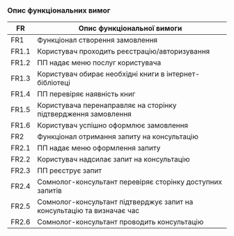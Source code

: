 ### Опис функціональних вимог

| FR    | Опис функціональної вимоги  |
|-------|---------------------------- |
| FR1   | Функціонал створення замовлення |
| FR1.1 | Користувач проходить реєстрацію/авторизування |
| FR1.2 | ПП надає меню послуг користувача |
| FR1.3 | Користувач обирає необхідні книги в інтернет-бібліотеці |
| FR1.4 | ПП перевіряє наявність книг |
| FR1.5 | Користувача перенаправляє на сторінку підтвердження замовлення |
| FR1.6 | Користувач успішно оформлює замовлення |
| FR2   | Функціонал отримання запиту на консультацію |
| FR2.1 | ПП надає меню оформлення запиту |
| FR2.2 | Користувач надсилає запит на консультацію |
| FR2.3 | ПП реєструє запит |
| FR2.4 | Сомнолог-консультант перевіряє сторінку доступних запитів |
| FR2.5 | Сомнолог-консультант підтверджує запит на консультацію та визначає час |
| FR2.6 | Сомнолог-консультант проводить консультацію |
